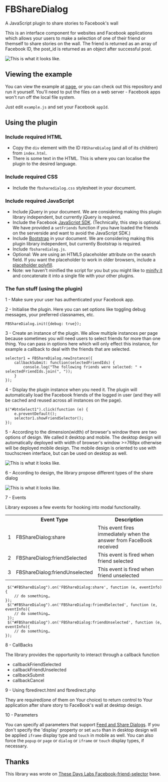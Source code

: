 FBShareDialog
=============

A JavaScript plugin to share stories to Facebook's wall

This is an interface component for websites and Facebook applications which allows your users to make a selection of one of their friend or themself to share stories on the wall. The friend is returned as an array of Facebook ID, the post_id is returned as an object after successful post.


![This is what it looks like.](http://oleksandrvladymyrov.github.io/FBShareDialog/pic/design.png)

## Viewing the example

You can view the example at [page](http://oleksandrvladymyrov.github.io/FBShareDialog/), or you can check out this repository and run it yourself. You'll need to put the files on a web server - Facebook apps won't run off the local file system.

Just edit `example.js` and set your Facebook `appId`.

## Using the plugin

### Include required HTML

- Copy the `div` element with the ID `FBShareDialog` (and all of its children) from `index.html`.
- There is some text in the HTML. This is where you can localise the plugin to the desired language.

### Include required CSS

- Include the `fbsharedialog.css` stylesheet in your document.


### Include required JavaScript

- Include jQuery in your document. We are considering making this plugin library independent, but currently jQuery is required.
- Include the Facebook [JavaScript SDK](http://developers.facebook.com/docs/reference/javascript/). (Technically, this step is optional. We have provided a `setFriends` function if you have loaded the friends on the serverside and want to avoid the JavaScript SDK.)
- Include [Bootstrap](http://getbootstrap.com/) in your document. We are considering making this plugin library independent, but currently Bootstrap is required.
- Include `fbsharedialog.js`.
- Optional: We are using an HTML5 placeholder attribute on the search field. If you want the placeholder to work in older browsers, include a [placeholder polyfill](https://github.com/mathiasbynens/Placeholder-jQuery-Plugin).
- Note: we haven't minified the script for you but you might like to [minify it](http://refresh-sf.com/yui/) and concatenate it into a single file with your other plugins.

### The fun stuff (using the plugin)

1 - Make sure your user has authenticated your Facebook app.

2 - Initialise the plugin. Here you can set options like toggling debug messages, your preferred classnames, etc.

	FBShareDialog.init({debug: true});

3 - Create an instance of the plugin. We allow multiple instances per page because sometimes you will need users to select friends for more than one thing. You can pass in options here which will only effect this instance, for example a callback to deal with the friends that are selected.

	selector1 = FBShareDialog.newInstance({
		callbackSubmit: function(selectedFriendIds) {
			console.log("The following friends were selected: " + selectedFriendIds.join(", "));
		}
	});

4 - Display the plugin instance when you need it. The plugin will automatically load the Facebook friends of the logged in user (and they will be cached and reused across all instances on the page).

	$("#btnSelect1").click(function (e) {
		e.preventDefault();
		selector1.showFriendSelector();
	});

5 - According to the dimension(width) of browser's window there are two options of design. We called it desktop and mobile. The desktop design will automatically deployed with width of browser's window >=768px otherwise will be deployed mobile design. The mobile design is oriented to use with touchscreen interface, but can be used on desktop as well.

![This is what it looks like.](http://oleksandrvladymyrov.github.io/FBShareDialog/pic/design.png)

6 - According to design, the library propose different types of the share dialog

![This is what it looks like.](http://oleksandrvladymyrov.github.io/FBShareDialog/pic/dialog.png)

7 - Events

Library exposes a few events for hooking into modal functionality.

<table>
  <tr>
    <th> </th><th>Event Type</th><th>Description</th>
  </tr>
  <tr>
    <td>1</td><td>FBShareDialog:share</td><td>This event fires immediately when the answer from FaceBook received</td>
  </tr>
  <tr>
    <td>2</td><td>FBShareDialog:friendSelected</td><td>This event is fired when friend selected</td>
  </tr>
  <tr>
    <td>3</td><td>FBShareDialog:friendUnselected</td><td>This event is fired when friend unselected</td>
  </tr>
</table>



     $("#FBShareDialog").on('FBShareDialog:share', function (e, eventInfo){
        // do something…
    });
     $("#FBShareDialog").on('FBShareDialog:friendSelected', function (e, eventInfo){
        // do something…
     });
     $("#FBShareDialog").on('FBShareDialog:friendUnselected', function (e, eventInfo){
        // do something…
    });


8 - CallBacks

   The library provides the opportunity to interact through a callback function

- callbackFriendSelected
- callbackFriendUnselected
- callbackSubmit
- callbackCancel

9 - Using fbredirect.html and fbredirect.php

 They are required(one of them on Your choice) to return control to Your application after share story to FaceBook's wall at desktop design.

10 - Parameters

 You can specify all parameters that support [Feed and Share Dialogs](https://developers.facebook.com/docs/reference/dialogs/feed/).
If you don't specify the 'display' property or set `auto` than in desktop design will be applied `iframe` display type and `touch` in mobile as well. You can also force the `popup` or `page` or `dialog` or `iframe` or `touch` display types, if necessary.


## Thanks

This library was wrote on [These Days Labs Facebook-friend-selector](https://github.com/thesedays/Facebook-friend-selector) base.
